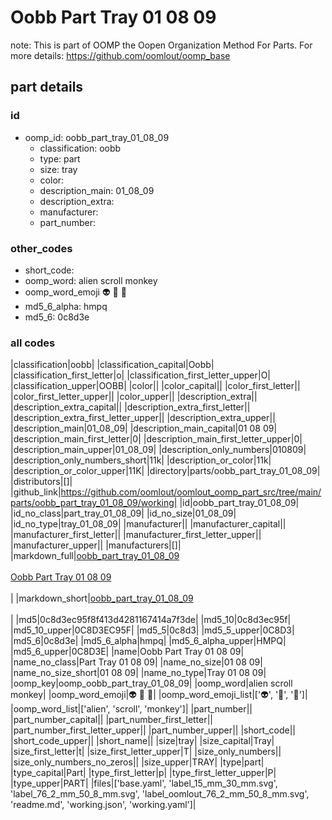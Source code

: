 # Oobb Part Tray 01 08 09  

note: This is part of OOMP the Oopen Organization Method For Parts. For more details: https://github.com/oomlout/oomp_base

##  part details





### id
* oomp_id: oobb_part_tray_01_08_09
  * classification: oobb
  * type: part
  * size: tray
  * color: 
  * description_main: 01_08_09
  * description_extra: 
  * manufacturer: 
  * part_number: 

### other_codes
* short_code: 
* oomp_word: alien scroll monkey
* oomp_word_emoji :alien: :scroll: :monkey:
* md5_6_alpha: hmpq
* md5_6: 0c8d3e

### all codes 
|classification|oobb|
|classification_capital|Oobb|
|classification_first_letter|o|
|classification_first_letter_upper|O|
|classification_upper|OOBB|
|color||
|color_capital||
|color_first_letter||
|color_first_letter_upper||
|color_upper||
|description_extra||
|description_extra_capital||
|description_extra_first_letter||
|description_extra_first_letter_upper||
|description_extra_upper||
|description_main|01_08_09|
|description_main_capital|01 08 09|
|description_main_first_letter|0|
|description_main_first_letter_upper|0|
|description_main_upper|01_08_09|
|description_only_numbers|010809|
|description_only_numbers_short|11k|
|description_or_color|11k|
|description_or_color_upper|11K|
|directory|parts/oobb_part_tray_01_08_09|
|distributors|[]|
|github_link|https://github.com/oomlout/oomlout_oomp_part_src/tree/main/parts/oobb_part_tray_01_08_09/working|
|id|oobb_part_tray_01_08_09|
|id_no_class|part_tray_01_08_09|
|id_no_size|01_08_09|
|id_no_type|tray_01_08_09|
|manufacturer||
|manufacturer_capital||
|manufacturer_first_letter||
|manufacturer_first_letter_upper||
|manufacturer_upper||
|manufacturers|[]|
|markdown_full|[oobb_part_tray_01_08_09](https://github.com/oomlout/oomlout_oomp_part_src/tree/main/parts/oobb_part_tray_01_08_09/working)<br>[](https://github.com/oomlout/oomlout_oomp_part_src/tree/main/parts/oobb_part_tray_01_08_09/working)<br>[Oobb Part Tray 01 08 09](https://github.com/oomlout/oomlout_oomp_part_src/tree/main/parts/oobb_part_tray_01_08_09/working)<br><br>|
|markdown_short|[oobb_part_tray_01_08_09](https://github.com/oomlout/oomlout_oomp_part_src/tree/main/parts/oobb_part_tray_01_08_09/working)<br><br>|
|md5|0c8d3ec95f8f413d4281167414a7f3de|
|md5_10|0c8d3ec95f|
|md5_10_upper|0C8D3EC95F|
|md5_5|0c8d3|
|md5_5_upper|0C8D3|
|md5_6|0c8d3e|
|md5_6_alpha|hmpq|
|md5_6_alpha_upper|HMPQ|
|md5_6_upper|0C8D3E|
|name|Oobb Part Tray 01 08 09|
|name_no_class|Part Tray 01 08 09|
|name_no_size|01 08 09|
|name_no_size_short|01 08 09|
|name_no_type|Tray 01 08 09|
|oomp_key|oomp_oobb_part_tray_01_08_09|
|oomp_word|alien scroll monkey|
|oomp_word_emoji|:alien: :scroll: :monkey:|
|oomp_word_emoji_list|[':alien:', ':scroll:', ':monkey:']|
|oomp_word_list|['alien', 'scroll', 'monkey']|
|part_number||
|part_number_capital||
|part_number_first_letter||
|part_number_first_letter_upper||
|part_number_upper||
|short_code||
|short_code_upper||
|short_name||
|size|tray|
|size_capital|Tray|
|size_first_letter|t|
|size_first_letter_upper|T|
|size_only_numbers||
|size_only_numbers_no_zeros||
|size_upper|TRAY|
|type|part|
|type_capital|Part|
|type_first_letter|p|
|type_first_letter_upper|P|
|type_upper|PART|
|files|['base.yaml', 'label_15_mm_30_mm.svg', 'label_76_2_mm_50_8_mm.svg', 'label_oomlout_76_2_mm_50_8_mm.svg', 'readme.md', 'working.json', 'working.yaml']|
